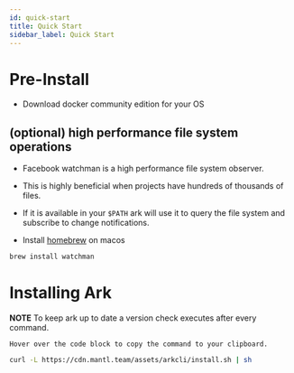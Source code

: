 ```yaml
---
id: quick-start
title: Quick Start
sidebar_label: Quick Start
---
```


# Pre-Install

- Download docker community edition for your OS

## (optional) high performance file system operations 
- Facebook watchman is a high performance file system observer.
- This is highly beneficial when projects have hundreds of thousands of files.
- If it is available in your `$PATH` ark will use it to query the file system and subscribe to change notifications.

- Install [homebrew](https://brew.sh/) on macos
```bash
brew install watchman
```

# Installing Ark

**NOTE**
To keep ark up to date a version check executes after every command.

`Hover over the code block to copy the command to your clipboard.`

```bash
curl -L https://cdn.mantl.team/assets/arkcli/install.sh | sh
```